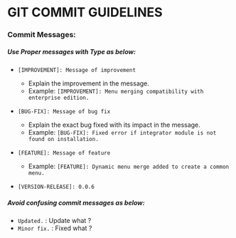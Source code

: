 # GIT COMMIT GUIDELINES

### Commit Messages:

##### Use Proper messages with Type as below:
    
+ `[IMPROVEMENT]: Message of improvement`
    
    - Explain the improvement in the message.
    - Example: `[IMPROVEMENT]: Menu merging compatibility with enterprise edition.`

+ `[BUG-FIX]: Message of bug fix`
    
    - Explain the exact bug fixed with its impact in the message.
    - Example: `[BUG-FIX]: Fixed error if integrator module is not found on installation.`
    
+ `[FEATURE]: Message of feature`
    - Example: `[FEATURE]: Dynamic menu merge added to create a common menu.`

+ `[VERSION-RELEASE]: 0.0.6`

##### Avoid confusing commit messages as below:
+ `Updated.` : Update what ?
+ `Minor fix.` : Fixed what ?

